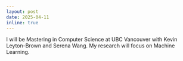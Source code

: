 ```yaml
---
layout: post
date: 2025-04-11
inline: true
---
```


I will be Mastering in Computer Science at UBC Vancouver with Kevin Leyton-Brown and Serena Wang. My research will focus on Machine Learning.
